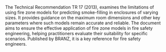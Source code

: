 The Technical Recommendation TR 17 (2013), examines the limitations of using
fire zone models for predicting smoke-filling in enclosures of varying sizes.
It provides guidance on the maximum room dimensions and other key parameters
where such models remain accurate and reliable. The document aims to ensure
the effective application of fire zone models in fire safety engineering,
helping practitioners evaluate their suitability for specific scenarios.
Published by BRANZ, it is a key reference for fire safety engineers.
